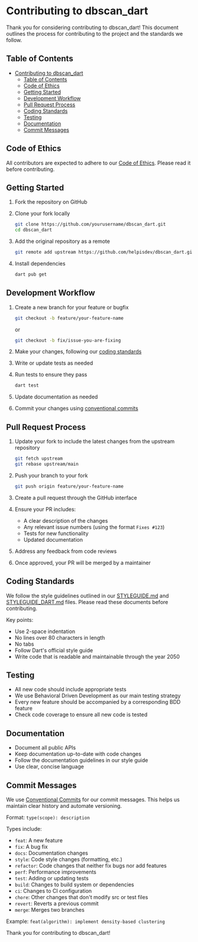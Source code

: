 # Contributing to dbscan_dart

Thank you for considering contributing to dbscan_dart! This document outlines the process for contributing to the project and the standards we follow.

## Table of Contents

- [Contributing to dbscan\_dart](#contributing-to-dbscan_dart)
  - [Table of Contents](#table-of-contents)
  - [Code of Ethics](#code-of-ethics)
  - [Getting Started](#getting-started)
  - [Development Workflow](#development-workflow)
  - [Pull Request Process](#pull-request-process)
  - [Coding Standards](#coding-standards)
  - [Testing](#testing)
  - [Documentation](#documentation)
  - [Commit Messages](#commit-messages)

## Code of Ethics

All contributors are expected to adhere to our [Code of Ethics](CODE_OF_ETHICS.md). Please read it before contributing.

## Getting Started

1. Fork the repository on GitHub
2. Clone your fork locally

   ```bash
   git clone https://github.com/yourusername/dbscan_dart.git
   cd dbscan_dart
   ```

3. Add the original repository as a remote

   ```bash
   git remote add upstream https://github.com/helpisdev/dbscan_dart.git
   ```

4. Install dependencies

   ```bash
   dart pub get
   ```

## Development Workflow

1. Create a new branch for your feature or bugfix

   ```bash
   git checkout -b feature/your-feature-name
   ```

   or

   ```bash
   git checkout -b fix/issue-you-are-fixing
   ```

2. Make your changes, following our [coding standards](#coding-standards)

3. Write or update tests as needed

4. Run tests to ensure they pass

   ```bash
   dart test
   ```

5. Update documentation as needed

6. Commit your changes using [conventional commits](#commit-messages)

## Pull Request Process

1. Update your fork to include the latest changes from the upstream repository

   ```bash
   git fetch upstream
   git rebase upstream/main
   ```

2. Push your branch to your fork

   ```bash
   git push origin feature/your-feature-name
   ```

3. Create a pull request through the GitHub interface

4. Ensure your PR includes:
   - A clear description of the changes
   - Any relevant issue numbers (using the format `Fixes #123`)
   - Tests for new functionality
   - Updated documentation

5. Address any feedback from code reviews

6. Once approved, your PR will be merged by a maintainer

## Coding Standards

We follow the style guidelines outlined in our [STYLEGUIDE.md](STYLEGUIDE.md) and [STYLEGUIDE_DART.md](STYLEGUIDE_DART.md) files. Please read these documents before contributing.

Key points:

- Use 2-space indentation
- No lines over 80 characters in length
- No tabs
- Follow Dart's official style guide
- Write code that is readable and maintainable through the year 2050

## Testing

- All new code should include appropriate tests
- We use Behavioral Driven Development as our main testing strategy
- Every new feature should be accompanied by a corresponding BDD feature
- Check code coverage to ensure all new code is tested

## Documentation

- Document all public APIs
- Keep documentation up-to-date with code changes
- Follow the documentation guidelines in our style guide
- Use clear, concise language

## Commit Messages

We use [Conventional Commits](https://www.conventionalcommits.org/) for our commit messages. This helps us maintain clear history and automate versioning.

Format: `type(scope): description`

Types include:

- `feat`: A new feature
- `fix`: A bug fix
- `docs`: Documentation changes
- `style`: Code style changes (formatting, etc.)
- `refactor`: Code changes that neither fix bugs nor add features
- `perf`: Performance improvements
- `test`: Adding or updating tests
- `build`: Changes to build system or dependencies
- `ci`: Changes to CI configuration
- `chore`: Other changes that don't modify src or test files
- `revert`: Reverts a previous commit
- `merge`: Merges two branches

Example: `feat(algorithm): implement density-based clustering`

Thank you for contributing to dbscan_dart!
